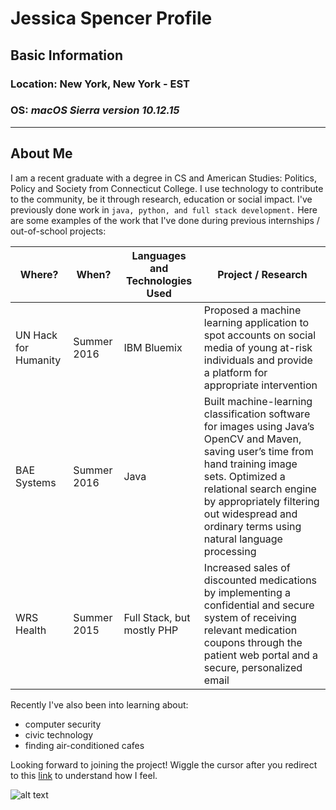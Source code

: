 # Jessica Spencer Profile
## Basic Information
### Location: New York, New York - EST
### OS: _macOS Sierra version 10.12.15_

---
## About Me

I am a recent graduate with a degree in CS and American Studies: Politics, Policy and Society from Connecticut College. I use technology to contribute to the community, be it through research, education or social impact. I've previously done work in `java, python, and full stack development.` Here are some examples of the work that I've done during previous internships / out-of-school projects:


Where? |When? | Languages and Technologies Used | Project / Research
---|---|---|---
UN Hack for Humanity | Summer 2016 | IBM Bluemix | Proposed a machine learning application to spot accounts on social media of young at-risk individuals and provide a platform for appropriate intervention
BAE Systems|Summer 2016 |Java | Built machine-learning classification software for images using Java’s OpenCV and Maven, saving user’s time from hand training image sets. Optimized a relational search engine by appropriately filtering out widespread and ordinary terms using natural language processing
WRS Health|Summer 2015 | Full Stack, but mostly PHP | Increased sales of discounted medications by implementing a confidential and secure system of receiving relevant medication coupons through the patient web portal and a secure, personalized email

Recently I've also been into learning about:

* computer security 
* civic technology 
* finding air-conditioned cafes

Looking forward to joining the project! Wiggle the cursor after you redirect to this [link](https://www.staggeringbeauty.com/) to understand how I feel. 

![alt text](https://www.cctvcambridge.org/sites/default/files/imagefield/Screen%20Shot%202013-06-18%20at%2012.43.16%20PM.png "open learning exchange logo")
